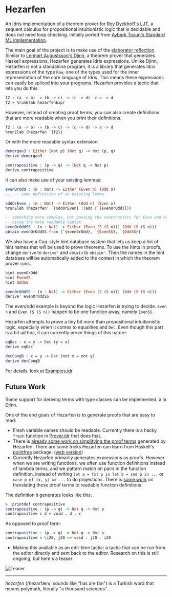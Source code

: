 # Hezarfen

An Idris implementation of a theorem prover for [Roy Dyckhoff's
LJT](https://rd.host.cs.st-andrews.ac.uk/publications/jsl57.pdf), a sequent
calculus for propositional intuitionistic logic that is decidable and does
_not_ need loop checking. Initially ported from [Ayberk Tosun's Standard ML
implementation](https://github.com/ayberkt/sequents).

The main goal of the project is to make use of the [elaborator
reflection](http://docs.idris-lang.org/en/latest/reference/elaborator-reflection.html).
Similar to [Lennart Augustsson's Djinn](https://github.com/augustss/djinn), a
theorem prover that generates Haskell expressions, Hezarfen generates Idris expressions.
Unlike Djinn, Hezarfen is not a standalone program, it is a library that
generates Idris expressions of the type `Raw`, one of the types used for the
inner representation of the core language of Idris. This means these
expressions can easily be spliced into your programs. Hezarfen provides a
tactic that lets you do this:

```idris
f2 : (a -> b) -> (b -> c) -> (c -> d) -> a -> d
f2 = %runElab hezarfenExpr
```

However, instead of creating proof terms, you can also create definitions that
are more readable when you print their definitions.

```idris
f2 : (a -> b) -> (b -> c) -> (c -> d) -> a -> d
%runElab (hezarfen `{f2})
```

Or with the more readable syntax extension:

```idris
demorgan3 : Either (Not p) (Not q) -> Not (p, q)
derive demorgan3

contrapositive : (p -> q) -> (Not q -> Not p)
derive contrapositive
```

It can also make use of your existing lemmas:

```idris
evenOrOdd : (n : Nat) -> Either (Even n) (Odd n)
... -- some definition of an existing lemma

oddOrEven : (n : Nat) -> Either (Odd n) (Even n)
%runElab (hezarfen' `{oddOrEven} !(add [`{evenOrOdd}]))

-- something more complex, but passing the constructors for Even and Odd
-- using the more readable syntax
evenOrOddSS : (n : Nat) -> Either (Even (S (S n))) (Odd (S (S n)))
obtain evenOrOddSS from [`{evenOrOdd}, `{EvenSS}, `{OddSS}]
```

We also have a Coq-style hint database system that lets us keep a list of hint names that will be used to prove theorems. To use the hints in proofs, change `derive` to `derive'` and `obtain` to `obtain'`. Then the names in the hint database will be automatically added to the context in which the theorem prover runs.

```idris
hint evenOrOdd
hint EvenSS
hint OddSS

evenOrOddSS : (n : Nat) -> Either (Even (S (S n))) (Odd (S (S n)))
derive' evenOrOddSS
```

The even/odd example is beyond the logic Hezarfen is trying to decide. `Even n` and `Even (S (S n))` happen to be one function away, namely `EvenSS`.

Hezarfen attempts to prove a tiny bit more than propositional intuitionistic logic,
especially when it comes to equalities and `Dec`.
Even though this part is a bit ad hoc, it can currently prove things of this nature:

```idris
eqDec : x = y -> Dec (y = x)
derive eqDec

decCongB : x = y -> Dec (not x = not y)
derive decCongB
```

For details, look at [Examples.idr](https://github.com/joom/hezarfen/blob/master/Examples.idr).

## Future Work

Some support for deriving terms with type classes can be implemented, à la Djinn.

One of the end goals of Hezarfen is to generate proofs that are easy to read:

* Fresh variable names should be readable. Currently there is a hacky `fresh` function in [Prover.idr](https://github.com/joom/hezarfen/blob/master/Hezarfen/Prover.idr) that does that.
* There is [already some work on simplifying the proof terms](https://github.com/joom/hezarfen/blob/master/Hezarfen/Simplify.idr) generated by Hezarfen. There are some tricks Hezarfen can learn from Haskell's [pointfree](https://hackage.haskell.org/package/pointfree) package. ([web version](http://pointfree.io/))
* Currently Hezarfen primarily generates expressions as proofs. However when we are writing functions, we often use function definitions instead of lambda terms, and we pattern match on pairs in the function definition, instead of writing `let a = fst p in let b = snd p in ...` or `case p of (x, y) => ...` to do projections. There is [some work](https://github.com/joom/hezarfen/blob/master/Hezarfen/FunDefn.idr) on translating these proof terms to readable function definitions.

The definition it generates looks like this:
```idris
> :printdef contrapositive
contrapositive : (p -> q) -> Not q -> Not p
contrapositive c d = void . d . c
```

As opposed to proof term:
```idris
contrapositive : (p -> q) -> Not q -> Not p
contrapositive = \i20, j20 => void . j20 . i20
```

* Making this available as an edit-time tactic: a tactic that can be run from the editor directly and sent back to the editor. Research on this is still ongoing, but here's a teaser:

![Teaser](https://i.imgur.com/KBAjNda.gif)

***

*hezarfen* (/hezaɾfæn/, sounds like "has are fan") is a Turkish word that means
polymath, literally "a thousand sciences".
